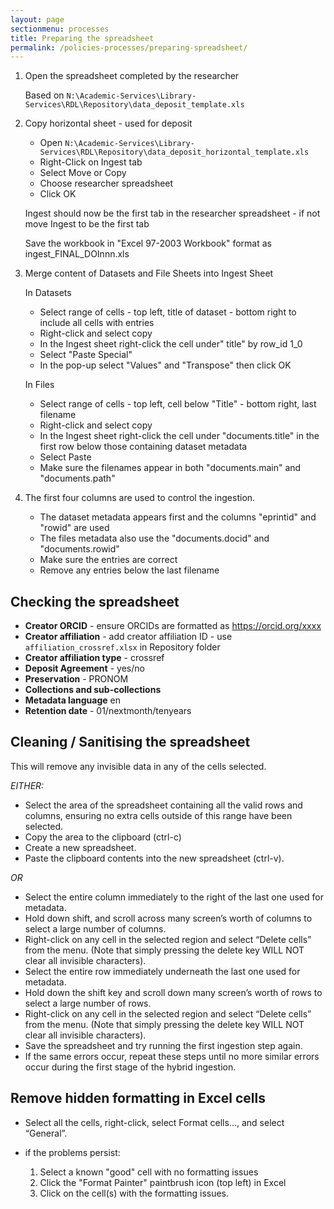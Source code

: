 ```yaml
---
layout: page
sectionmenu: processes
title: Preparing the spreadsheet
permalink: /policies-processes/preparing-spreadsheet/
---
```


1. Open the spreadsheet completed by the researcher  
   
   Based on `N:\Academic-Services\Library-Services\RDL\Repository\data_deposit_template.xls`

2. Copy horizontal sheet - used for deposit  

   * Open `N:\Academic-Services\Library-Services\RDL\Repository\data_deposit_horizontal_template.xls`
   * Right-Click on Ingest tab
   * Select Move or Copy 
   * Choose researcher spreadsheet 
   * Click OK 

   Ingest should now be the first tab in the researcher spreadsheet - if not move Ingest to be the first tab 
   
   Save the workbook in "Excel 97-2003 Workbook" format as  ingest_FINAL_DOInnn.xls 

3. Merge content of Datasets and File Sheets into Ingest Sheet  

   In Datasets  
   * Select range of cells - top left, title of dataset - bottom right to include all cells with entries
   * Right-click and select copy
   * In the Ingest sheet right-click the cell under" title" by row_id 1_0
   * Select "Paste Special"
   * In the pop-up select "Values" and "Transpose" then click OK

   In Files  
   * Select range of cells - top left, cell below "Title" - bottom right, last filename
   * Right-click and select copy
   * In the Ingest sheet right-click the cell under "documents.title" in the first row below those containing dataset metadata
   * Select Paste 
   * Make sure the filenames appear in both "documents.main" and "documents.path" 

4. The first four columns are used to control the ingestion.  

   * The dataset metadata appears first and the columns "eprintid" and "rowid" are used 
   * The files metadata also use the "documents.docid" and "documents.rowid"
   * Make sure the entries are correct
   * Remove any entries below the last filename 

## Checking the spreadsheet

* **Creator ORCID** - ensure ORCIDs are formatted as https://orcid.org/xxxx 
* **Creator affiliation** - add creator affiliation ID - use `affiliation_crossref.xlsx` in Repository folder 
* **Creator affiliation type** - crossref
* **Deposit Agreement** - yes/no
* **Preservation** - PRONOM 
* **Collections and sub-collections**
* **Metadata language** en 
* **Retention date** - 01/nextmonth/tenyears 

## Cleaning / Sanitising the spreadsheet

This will remove any invisible data in any of the cells selected. 

_EITHER:_

* Select the area of the spreadsheet containing all the valid rows and columns, ensuring no extra cells outside of this range have been selected. 
* Copy the area to the clipboard (ctrl-c) 
* Create a new spreadsheet. 
* Paste the clipboard contents into the new spreadsheet (ctrl-v). 

_OR_ 

* Select the entire column immediately to the right of the last one used for metadata. 
* Hold down shift, and scroll across many screen’s worth of columns to select a large number of columns. 
* Right-click on any cell in the selected region and select “Delete cells” from the menu. (Note that simply pressing the delete key WILL NOT clear all invisible characters). 
* Select the entire row immediately underneath the last one used for metadata. 
* Hold down the shift key and scroll down many screen’s worth of rows to select a large number of rows. 
* Right-click on any cell in the selected region and select “Delete cells” from the menu. (Note that simply pressing the delete key WILL NOT clear all invisible characters). 
* Save the spreadsheet and try running the first ingestion step again. 
* If the same errors occur, repeat these steps until no more similar errors occur during the first stage of the hybrid ingestion. 

## Remove hidden formatting in Excel cells 

* Select all the cells, right-click, select Format cells…, and select “General”. 
* if the problems persist:

  1. Select a known "good" cell with no formatting issues 
  2. Click the "Format Painter" paintbrush icon (top left) in Excel 
  3. Click on the cell(s) with the formatting issues. 
